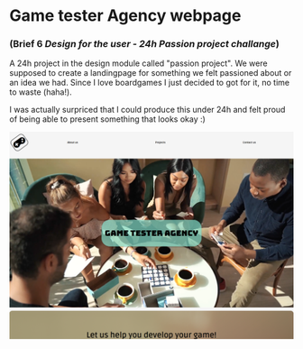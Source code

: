# Game tester Agency webpage

### (Brief 6 *Design for the user - 24h Passion project challange*)

A 24h project in the design module called "passion project". We were supposed to create a landingpage for something we felt passioned about or an idea we had. Since I love boardgames I just decided to got for it, no time to waste (haha!).

I was actually surpriced that I could produce this under 24h and felt proud of being able to present something that looks okay :)

![Pic of webpage](./picOfProject-game-tester.png)
